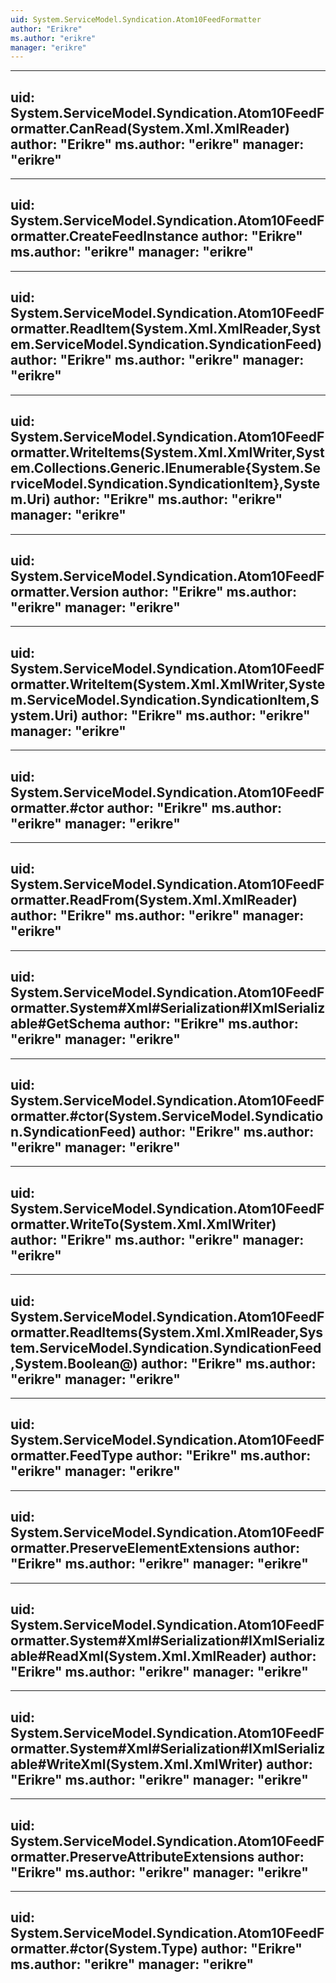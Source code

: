 ```yaml
---
uid: System.ServiceModel.Syndication.Atom10FeedFormatter
author: "Erikre"
ms.author: "erikre"
manager: "erikre"
---
```


---
uid: System.ServiceModel.Syndication.Atom10FeedFormatter.CanRead(System.Xml.XmlReader)
author: "Erikre"
ms.author: "erikre"
manager: "erikre"
---

---
uid: System.ServiceModel.Syndication.Atom10FeedFormatter.CreateFeedInstance
author: "Erikre"
ms.author: "erikre"
manager: "erikre"
---

---
uid: System.ServiceModel.Syndication.Atom10FeedFormatter.ReadItem(System.Xml.XmlReader,System.ServiceModel.Syndication.SyndicationFeed)
author: "Erikre"
ms.author: "erikre"
manager: "erikre"
---

---
uid: System.ServiceModel.Syndication.Atom10FeedFormatter.WriteItems(System.Xml.XmlWriter,System.Collections.Generic.IEnumerable{System.ServiceModel.Syndication.SyndicationItem},System.Uri)
author: "Erikre"
ms.author: "erikre"
manager: "erikre"
---

---
uid: System.ServiceModel.Syndication.Atom10FeedFormatter.Version
author: "Erikre"
ms.author: "erikre"
manager: "erikre"
---

---
uid: System.ServiceModel.Syndication.Atom10FeedFormatter.WriteItem(System.Xml.XmlWriter,System.ServiceModel.Syndication.SyndicationItem,System.Uri)
author: "Erikre"
ms.author: "erikre"
manager: "erikre"
---

---
uid: System.ServiceModel.Syndication.Atom10FeedFormatter.#ctor
author: "Erikre"
ms.author: "erikre"
manager: "erikre"
---

---
uid: System.ServiceModel.Syndication.Atom10FeedFormatter.ReadFrom(System.Xml.XmlReader)
author: "Erikre"
ms.author: "erikre"
manager: "erikre"
---

---
uid: System.ServiceModel.Syndication.Atom10FeedFormatter.System#Xml#Serialization#IXmlSerializable#GetSchema
author: "Erikre"
ms.author: "erikre"
manager: "erikre"
---

---
uid: System.ServiceModel.Syndication.Atom10FeedFormatter.#ctor(System.ServiceModel.Syndication.SyndicationFeed)
author: "Erikre"
ms.author: "erikre"
manager: "erikre"
---

---
uid: System.ServiceModel.Syndication.Atom10FeedFormatter.WriteTo(System.Xml.XmlWriter)
author: "Erikre"
ms.author: "erikre"
manager: "erikre"
---

---
uid: System.ServiceModel.Syndication.Atom10FeedFormatter.ReadItems(System.Xml.XmlReader,System.ServiceModel.Syndication.SyndicationFeed,System.Boolean@)
author: "Erikre"
ms.author: "erikre"
manager: "erikre"
---

---
uid: System.ServiceModel.Syndication.Atom10FeedFormatter.FeedType
author: "Erikre"
ms.author: "erikre"
manager: "erikre"
---

---
uid: System.ServiceModel.Syndication.Atom10FeedFormatter.PreserveElementExtensions
author: "Erikre"
ms.author: "erikre"
manager: "erikre"
---

---
uid: System.ServiceModel.Syndication.Atom10FeedFormatter.System#Xml#Serialization#IXmlSerializable#ReadXml(System.Xml.XmlReader)
author: "Erikre"
ms.author: "erikre"
manager: "erikre"
---

---
uid: System.ServiceModel.Syndication.Atom10FeedFormatter.System#Xml#Serialization#IXmlSerializable#WriteXml(System.Xml.XmlWriter)
author: "Erikre"
ms.author: "erikre"
manager: "erikre"
---

---
uid: System.ServiceModel.Syndication.Atom10FeedFormatter.PreserveAttributeExtensions
author: "Erikre"
ms.author: "erikre"
manager: "erikre"
---

---
uid: System.ServiceModel.Syndication.Atom10FeedFormatter.#ctor(System.Type)
author: "Erikre"
ms.author: "erikre"
manager: "erikre"
---
